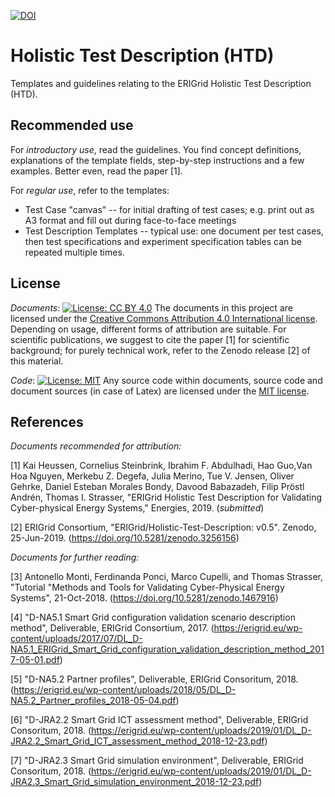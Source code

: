 [![DOI](https://zenodo.org/badge/DOI/10.5281/zenodo.3256157.svg)](https://doi.org/10.5281/zenodo.3256157)

# Holistic Test Description (HTD)
Templates and guidelines relating to the ERIGrid Holistic Test Description (HTD). 

## Recommended use
For _introductory use_, read the guidelines. You find concept definitions, explanations of the template fields, step-by-step instructions and a few examples. Better even, read the paper [1].

For _regular use_, refer to the templates:
 * Test Case "canvas" -- for initial drafting of test cases; e.g. print out as A3 format and fill out during face-to-face meetings 
 * Test Description Templates -- typical use: one document per test cases, then test specifications and experiment specification tables can be repeated multiple times.

## License
_Documents_: [![License: CC BY 4.0](https://licensebuttons.net/l/by/4.0/80x15.png)](https://creativecommons.org/licenses/by/4.0/)
The documents in this project are licensed under the [Creative Commons Attribution 4.0 International license](https://creativecommons.org/licenses/by/4.0/). Depending on usage, different forms of attribution are suitable. For scientific publications, we suggest to cite the paper [1] for scientific background; for purely technical work, refer to the Zenodo release [2] of this material.  

_Code_: [![License: MIT](https://img.shields.io/badge/License-MIT-yellow.svg)](https://opensource.org/licenses/MIT)
Any source code within documents, source code and document sources (in case of Latex) are licensed under the [MIT license](LICENSE).

## References
*Documents recommended for attribution:*

[1] Kai Heussen, Cornelius Steinbrink, Ibrahim F. Abdulhadi, Hao Guo,Van Hoa Nguyen, Merkebu Z. Degefa, Julia Merino, Tue V. Jensen, Oliver Gehrke, Daniel Esteban Morales Bondy, Davood Babazadeh, Filip Pröstl Andrén, Thomas I. Strasser, "ERIGrid Holistic Test Description for Validating Cyber-physical Energy Systems," Energies, 2019. (*submitted*)

[2] ERIGrid Consortium, "ERIGrid/Holistic-Test-Description: v0.5". Zenodo, 25-Jun-2019. (https://doi.org/10.5281/zenodo.3256156)

*Documents for further reading:*

[3] Antonello Monti, Ferdinanda Ponci, Marco Cupelli, and Thomas Strasser, "Tutorial "Methods and Tools for Validating Cyber-Physical Energy Systems", 21-Oct-2018. (https://doi.org/10.5281/zenodo.1467916)

[4] "D-NA5.1 Smart Grid configuration validation scenario description method", Deliverable, ERIGrid Consortium, 2017. (https://erigrid.eu/wp-content/uploads/2017/07/DL_D-NA5.1_ERIGrid_Smart_Grid_configuration_validation_description_method_2017-05-01.pdf)

[5] "D-NA5.2 Partner profiles", Deliverable, ERIGrid Consoritum, 2018. (https://erigrid.eu/wp-content/uploads/2018/05/DL_D-NA5.2_Partner_profiles_2018-05-04.pdf)

[6] "D-JRA2.2 Smart Grid ICT assessment method", Deliverable, ERIGrid Consoritum, 2018. (https://erigrid.eu/wp-content/uploads/2019/01/DL_D-JRA2.2_Smart_Grid_ICT_assessment_method_2018-12-23.pdf)

[7] "D-JRA2.3 Smart Grid simulation environment", Deliverable, ERIGrid Consoritum, 2018. (https://erigrid.eu/wp-content/uploads/2019/01/DL_D-JRA2.3_Smart_Grid_simulation_environment_2018-12-23.pdf)
